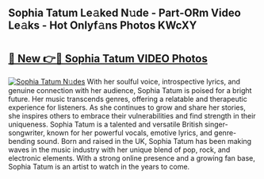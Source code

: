 ## Sophia Tatum Le𝚊ked N𝚞de - Part-ORm Video Le𝚊ks - Hot Onlyf𝚊ns Photos KWcXY

# <h2><a href="http://ab2383.deff.icu/?id=Sophia+Tatum">🔗 New 👉🔴 Sophia Tatum VIDEO Photos</a></h2>

[![Sophia Tatum N𝚞des](https://i.imgur.com/rIISA9y.gif)](http://ab2383.deff.icu/?id=Sophia+Tatum)
With her soulful voice, introspective lyrics, and genuine connection with her audience, Sophia Tatum is poised for a bright future. Her music transcends genres, offering a relatable and therapeutic experience for listeners. As she continues to grow and share her stories, she inspires others to embrace their vulnerabilities and find strength in their uniqueness. Sophia Tatum is a talented and versatile British singer-songwriter, known for her powerful vocals, emotive lyrics, and genre-bending sound. Born and raised in the UK, Sophia Tatum has been making waves in the music industry with her unique blend of pop, rock, and electronic elements. With a strong online presence and a growing fan base, Sophia Tatum is an artist to watch in the years to come.
